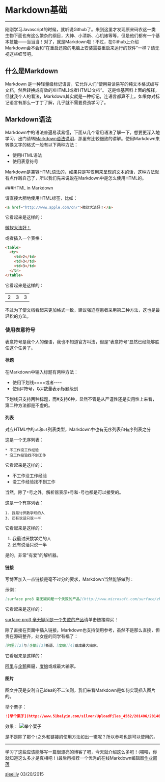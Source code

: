 # Markdown基础

------

刚刚学习Javascript的时候，就听说Github了。来到这里才发现原来码农这一类生物下面也有这么繁杂的纲目，大神、小清新、心机婊等等，但是他们都有一个基本技能——当当当！对了，就是Markdown啦！不过，在Github上介绍Markdown会不会和“在重启还原的电脑上安装需要重启来运行的软件”一样？请无视这些细节吧。

## 什么是Markdown

Markdown 是一种轻量级标记语言，它允许人们“使用易读易写的纯文本格式编写文档，然后转换成有效的XHTML(或者HTML)文档”。
这是维基百科上面的解释，但就我个人的看法，Markdown其实就是一种标记，连语言都算不上。如果你对标记语言有那么一丁丁了解，几乎就不需要费劲学习了。

## Markdown语法

Markdown中的语法普遍易读易懂，下面从几个常用语法了解一下，想要更深入地学习，出门请转[Markdown语法说明][1]，那里有比较细致的讲解。使用Markdown来转换文字的格式一般有以下两种方法：

+ 使用HTML语法
+ 使用表意符号

Markdown是兼容HTML语法的，如果只是写仅用来呈现的文本的话，这种方法就有点作践自己了，所以我们先来说说在Markdown中是怎么使用HTML的。

###HTML in Markdown

请直接大胆地使用HTML标签，比如：

```html
<a href="http://www.apple.com/cn/">微软大法好！</a>
```

它看起来是这样的：

<a href="http://www.apple.com/cn/">微软大法好！</a>

或者插入一个表格：

```html
<table>
  <tr>
    <td>2</td>
    <td>3</td>
    <td>3</td>
  </tr>
</table>
```

它看起来是这样的：

<table>
  <tr>
    <td>2</td>
    <td>3</td>
    <td>3</td>
  </tr>
</table>

不过为了使文档看起来更加格式一致，建议强迫症患者采用第二种方法，这也是最轻松的方法。

### 使用表意符号

表意符号是我个人的俚语，我也不知道官方叫法，但是“表意符号”显然已经能够胜任这个任务了。

#### 标题

在Markdown中输入标题有两种方法：

+ 使用下划线====或者----
+ 使用#符号，以#数量表示标题级别

下划线只支持两种标题，而#支持6种，显然不管是从严谨性还是实用性上来看，第二种方法都是不虚的。

#### 列表

对应HTML中的`ul`和`ol`列表类型，Markdown中也有无序列表和有序列表之分

这是一个无序列表：

```
* 不工作没工作经验
* 没工作经验找不到工作
```

它看起来是这样的：

* 不工作没工作经验
* 没工作经验找不到工作

当然，除了`*`号之外，解析器表示`+`号和`-`号也都是可以接受的。

这是一个有序列表：

```
1. 我最讨厌数学烂的人
3. 还有说话只说一半
```

它看起来是这样的：

1. 我最讨厌数学烂的人
3. 还有说话只说一半

是的，非常"有爱"的解析器。

#### 链接

写博客加入一点链接是毫不过分的要求，Markdown当然能够做到：

示例：

```markdown
[surface pro3 毫无疑问是一个失败的产品](http://www.microsoft.com/surface/zh-cn/products/surface-pro-3)请单击链接购买！
```

它看起来是这样的：

[surface pro3 毫无疑问是一个失败的产品](http://www.microsoft.com/surface/zh-cn/products/surface-pro-3)请单击链接购买！

除了直接在页面中插入链接，Markdown也支持使用参考，虽然不是那么直接，但贵在源码整齐，处女座的同学有福了：

```markdown
[阿里][2]与[企鹅][3]撕逼，[度娘][4]或成最大输家。
```

它看起来是这样的：

[阿里][2]与[企鹅][3]撕逼，[度娘][4]或成最大输家。

#### 图片

图文并茂是安利自己idea的不二法则，我们来看Markdown是如何实现插入图片的。

举个栗子：

```markdown
![举个栗子](http://www.51baiyin.com/silver/UploadFiles_4582/201406/2014062613360784.jpg)
```

效果：
![举个栗子](http://www.51baiyin.com/silver/UploadFiles_4582/201406/2014062613360784.jpg)

是不是除了那个`!`之外和链接的使用方法如出一辙呢？所以参考也是可以使用的。

---------------
学习了这些应该能够写一篇很漂亮的博客了吧，今天就介绍这么多吧！(喂喂，你就知道这么多才是真相吧！)最后再推荐一个优秀的在线Markdown编辑器[作业部落][5]

[sleelily][6]
03/20/2015

[1]:http://wowubuntu.com/markdown/
[2]:http://www.tmall.com/
[3]:http://www.zhihu.com/question/27141247
[4]:http://www.zhihu.com/question/27794207
[5]:https://www.zybuluo.com/mdeditor
[6]:https://github.com/sleelily